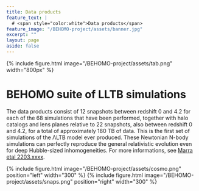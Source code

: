 ```yaml
---
title: Data products
feature_text: |
  # <span style="color:white">Data products</span>
feature_image: "/BEHOMO-project/assets/banner.jpg"
excerpt: ""
layout: page
aside: false
---
```


{% include figure.html image="/BEHOMO-project/assets/tab.png" width="800px" %}

# BEHOMO suite of LLTB simulations

The data products consist of 12 snapshots between redshift 0 and 4.2 for each of the 68 simulations that have been performed, together with halo catalogs and lens planes relative to 22 snapshots, also between redshift 0 and 4.2, for a total of approximately 180 TB of data. This is the first set of simulations of the ΛLTB model ever produced. These Newtonian N-body simulations can perfectly reproduce the general relativistic evolution even for deep Hubble-sized inhomogeneities. For more informations, see [Marra etal 2203.xxxx](http://arxiv.org/abs/2203.xxxx).


{% include figure.html image="/BEHOMO-project/assets/cosmo.png" position="left" width="300" %}
{% include figure.html image="/BEHOMO-project/assets/snaps.png" position="right" width="300" %}